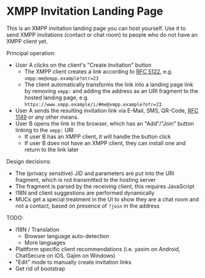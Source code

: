 # XMPP Invitation Landing Page

This is an XMPP invitation landing page you can host yourself. Use it to send
XMPP invitations (contact or chat room) to people who do not have an XMPP
client yet.

Principal operation:

 * User A clicks on the client's "Create Invitation" button
    * The XMPP client creates a link according to [RFC 5122](https://tools.ietf.org/html/rfc5122), e.g. `xmpp:me@xmpp.example?otr=23`
    * The client automatically transforms the link into a landing page link by removing `xmpp:` and adding the address as an URI fragment to the hosted landing page, e.g. `https://www.xmpp.example/i/#me@xmpp.example?otr=23`
 * User A sends the resulting invitation link via E-Mail, SMS, QR-Code, [RFC 1149](https://tools.ietf.org/html/rfc1149) or any other means.
 * User B opens the link in the browser, which has an "Add"/"Join" button linking to the `xmpp:` URI
   * If user B has an XMPP client, it will handle the button click
   * If user B does not have an XMPP client, they can install one and return to the link later

Design decisions:

 * The (privacy sensitive) JID and parameters are put into the URI fragment, which is not transmitted to the hosting server
 * The fragment is parsed by the receiving client, this requires JavaScript
 * I18N and client suggestions are performed dynamically
 * MUCs get a special treatment in the UI to show they are a chat room and not a contact, based on presence of `?join` in the address


TODO:

 * I18N / Translation
   * Browser language auto-detection
   * More languages
 * Plattform specific client recommendations (i.e. yaxim on Android, ChatSecure on iOS, Gajim on Windows)
 * "Edit" mode to manually create invitation links
 * Get rid of bootstrap

